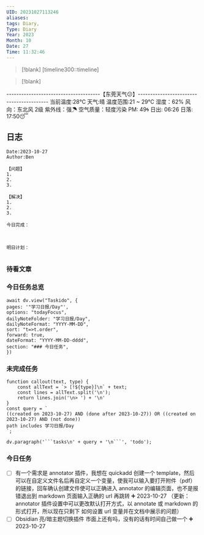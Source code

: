 ```yaml
---
UID: 20231027113246
aliases: 
tags: Diary,
Type: Diary
Year: 2023
Month: 10
Date: 27
Time: 11:32:46
---
```

> [!blank] 
> [timeline300::timeline]

>[!blank]
> 
--------------------------------------【东莞天气😕】-----------------------------------------
当前温度:28℃
天气:晴
温度范围:21 ~ 29℃
湿度：62%
风向：东北风 2级
紫外线：强☂
空气质量：轻度污染 PM: 49🌀
日出: 06:26 日落: 17:50😴

## 日志

```
Date:2023-10-27
Author:Ben

【问题】
1.
2.
3.

【解决】
1.
2.
3.

今日完成：



明日计划：


```




### 待看文章



### 今日任务总览

```dataviewjs
await dv.view("Taskido", {
pages: '"学习日报/Day"',
options: "todayFocus",
dailyNoteFolder: "学习日报/Day",
dailyNoteFormat: "YYYY-MM-DD",
sort: "t=>t.order",
forward: true,
dateFormat: "YYYY-MM-DD-dddd",
section: "### 今日任务",
})
```

### 未完成任务

```dataviewjs
function callout(text, type) {
    const allText = `> [!${type}]\n` + text;
    const lines = allText.split('\n');
    return lines.join('\n> ') + '\n'
}
const query = `
((created on 2023-10-27) AND (done after 2023-10-27)) OR ((created on 2023-10-27) AND (not done))
path includes 学习日报/Day
`;

dv.paragraph('```tasks\n' + query + '\n```', 'todo');
```


### 今日任务

- [ ] 有一个需求是 annotator 插件，我想在 quickadd 创建一个 template，然后可以在自定义文件名后再自定义一个变量，使我可以输入要打开附件（pdf）的链接，回车确认创建文件使可以正确进入 annotator 的编辑页面，也不是报错退出到 markdown 页面输入正确的 url 再跳转 ➕ 2023-10-27 （更新：annotator 插件设置中可以更改默认打开方式，以 annotate 或 markdown 的形式打开，所以现在只剩下 如何设置 url 变量并在文档中展示的问题）
- [ ] Obsidian 亮/暗主题切换插件 市面上还有吗，没有的话有时间自己做一个 ➕ 2023-10-27 